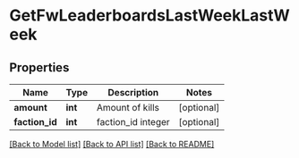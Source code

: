 # GetFwLeaderboardsLastWeekLastWeek

## Properties
Name | Type | Description | Notes
------------ | ------------- | ------------- | -------------
**amount** | **int** | Amount of kills | [optional] 
**faction_id** | **int** | faction_id integer | [optional] 

[[Back to Model list]](../README.md#documentation-for-models) [[Back to API list]](../README.md#documentation-for-api-endpoints) [[Back to README]](../README.md)


